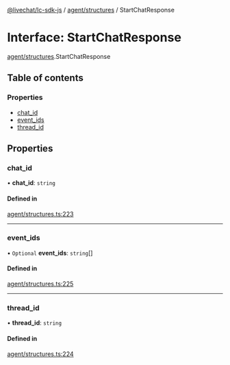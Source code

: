 [@livechat/lc-sdk-js](../README.md) / [agent/structures](../modules/agent_structures.md) / StartChatResponse

# Interface: StartChatResponse

[agent/structures](../modules/agent_structures.md).StartChatResponse

## Table of contents

### Properties

- [chat\_id](agent_structures.StartChatResponse.md#chat_id)
- [event\_ids](agent_structures.StartChatResponse.md#event_ids)
- [thread\_id](agent_structures.StartChatResponse.md#thread_id)

## Properties

### chat\_id

• **chat\_id**: `string`

#### Defined in

[agent/structures.ts:223](https://github.com/livechat/lc-sdk-js/blob/4da1eb6/src/agent/structures.ts#L223)

___

### event\_ids

• `Optional` **event\_ids**: `string`[]

#### Defined in

[agent/structures.ts:225](https://github.com/livechat/lc-sdk-js/blob/4da1eb6/src/agent/structures.ts#L225)

___

### thread\_id

• **thread\_id**: `string`

#### Defined in

[agent/structures.ts:224](https://github.com/livechat/lc-sdk-js/blob/4da1eb6/src/agent/structures.ts#L224)
